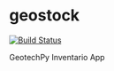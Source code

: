 # geostock

[![Build Status](https://travis-ci.org/ancho85/geostock.svg?branch=master)](https://travis-ci.org/ancho85/geostock)

GeotechPy Inventario App
